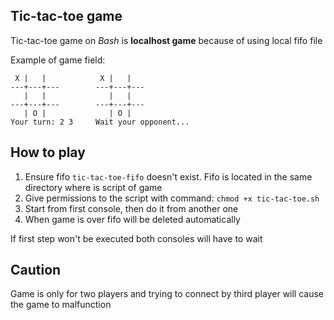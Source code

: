 ## Tic-tac-toe game
Tic-tac-toe game on _Bash_ is __localhost game__ because of using local fifo file

Example of game field:
```
 X |   |            X |   |
---+---+---        ---+---+---
   |   |              |   |
---+---+---        ---+---+---
   | O |              | O |
Your turn: 2 3     Wait your opponent...
```

## How to play
1. Ensure fifo `tic-tac-toe-fifo` doesn't exist. 
Fifo is located in the same directory where is script of game
2. Give permissions to the script with command: `chmod +x tic-tac-toe.sh`
3. Start from first console, then do it from another one
4. When game is over fifo will be deleted automatically

If first step won't be executed both consoles will have to wait

## Caution
Game is only for two players and trying to connect by third player will cause the game to malfunction
